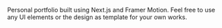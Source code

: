 Personal portfolio built using Next.js and Framer Motion.
Feel free to use any UI elements or the design as template for your own works.
